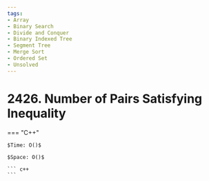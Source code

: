 ```yaml
---
tags:
- Array
- Binary Search
- Divide and Conquer
- Binary Indexed Tree
- Segment Tree
- Merge Sort
- Ordered Set
- Unsolved
---
```



# 2426. Number of Pairs Satisfying Inequality

=== "C++"

    $Time: O()$

    $Space: O()$

    ``` c++
    ```